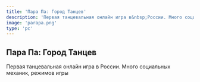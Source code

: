 ```yaml
---
title: 'Пара Па: Город Танцев'
description: 'Первая танцевальная онлайн игра в&nbsp;России. Много социальных механик, режимов игры'
image: 'parapa.png'
type: 'pc'
---
```


## Пара Па: Город Танцев
Первая танцевальная онлайн игра в&nbsp;России. Много социальных механик, режимов игры
